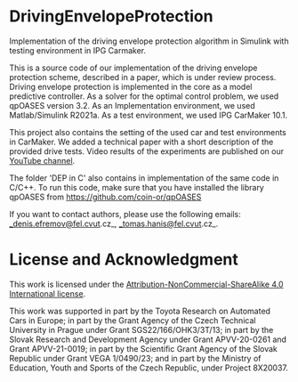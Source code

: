 # DrivingEnvelopeProtection
Implementation of the driving envelope protection algorithm in Simulink with testing environment in IPG Carmaker.

This is a source code of our implementation of the driving envelope protection scheme, described in a paper, which is under review process. Driving envelope protection is implemented in the core as a model predictive controller. As a solver for the optimal control problem, we used qpOASES version 3.2. As an Implementation environment, we used Matlab/Simulink R2021a. As a test environment, we used IPG CarMaker 10.1.

This project also contains the setting of the used car and test environments in CarMaker. We added a technical paper with a short description of the provided drive tests. Video results of the experiments are published on our [YouTube channel](https://www.youtube.com/@smartdrivingsolutions3633).

The folder 'DEP in C' also contains in implementation of the same code in C/C++. To run this code, make sure that you have installed the library qpOASES from https://github.com/coin-or/qpOASES 

If you want to contact authors, please use the following emails:
_denis.efremov@fel.cvut.cz_,
_tomas.hanis@fel.cvut.cz_.

# License and Acknowledgment 
This work is licensed under the [Attribution-NonCommercial-ShareAlike 4.0 International license](https://creativecommons.org/licenses/by-nc-sa/4.0/).

This work was supported in part by the Toyota Research on Automated Cars in Europe; in part by the Grant Agency of the Czech Technical University in Prague under Grant SGS22/166/OHK3/3T/13; in part by the Slovak Research and Development Agency under Grant APVV-20-0261 and Grant APVV-21-0019; in part by the Scientific Grant Agency of the Slovak Republic under Grant VEGA 1/0490/23; and in part by the Ministry of Education, Youth and Sports of the Czech Republic, under Project 8X20037.
